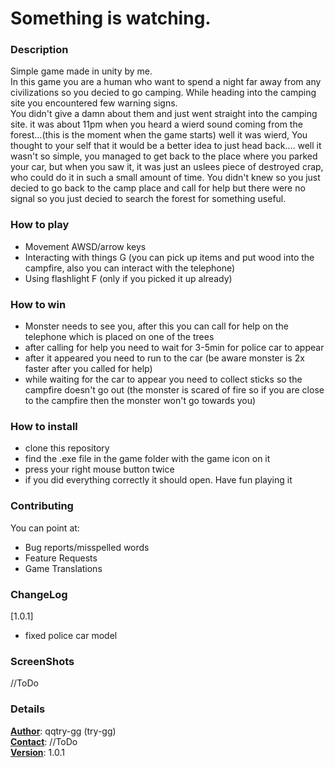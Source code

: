 # Something is watching.

### Description
Simple game made in unity by me.<br>
In this game you are a human who want to spend a night far away from any civilizations so you decied to go camping. While heading into the camping site you encountered few warning signs.<br>
You didn't give a damn about them and just went straight into the camping site. it was about 11pm when you heard a wierd sound coming from the forest...(this is the moment when the game starts) well it was wierd, You thought to your self that it would be a better idea to just head back.... well it wasn't so simple, you managed to get back to the place where you parked your car, but when you saw it, it was just an uslees piece of destroyed crap, who could do it in such a small amount of time. You didn't knew so you just decied to go back to the camp place and call for help but there were no signal so you just decied to search the forest for something useful.
### How to play
- Movement AWSD/arrow keys
- Interacting with things G (you can pick up items and put wood into the campfire, also you can interact with the telephone)
- Using flashlight F (only if you picked it up already)
### How to win
- Monster needs to see you, after this you can call for help on the telephone which is placed on one of the trees
- after calling for help you need to wait for 3-5min for police car to appear
- after it appeared you need to run to the car (be aware monster is 2x faster after you called for help)
- while waiting for the car to appear you need to collect sticks so the campfire doesn't go out (the monster is scared of fire so if you are close to the campfire then the monster won't go towards you)
### How to install
- clone this repository
- find the .exe file in the game folder with the game icon on it
- press your right mouse button twice
- if you did everything correctly it should open. Have fun playing it
### Contributing
You can point at:
- Bug reports/misspelled words
- Feature Requests
- Game Translations
### ChangeLog
[1.0.1]
- fixed police car model
### ScreenShots
//ToDo
### Details
<ins>**Author**</ins>: qqtry-gg (try-gg)<br>
<ins>**Contact**</ins>: //ToDo<br>
<ins>**Version**</ins>: 1.0.1

